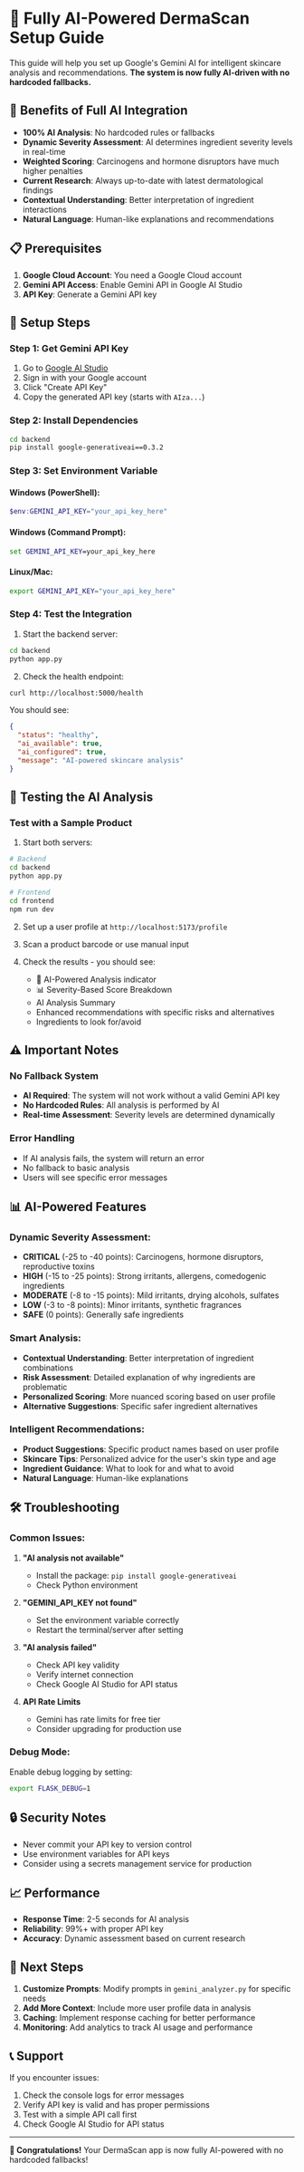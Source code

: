 # 🤖 Fully AI-Powered DermaScan Setup Guide

This guide will help you set up Google's Gemini AI for intelligent skincare analysis and recommendations. **The system is now fully AI-driven with no hardcoded fallbacks.**

## 🚀 Benefits of Full AI Integration

- **100% AI Analysis**: No hardcoded rules or fallbacks
- **Dynamic Severity Assessment**: AI determines ingredient severity levels in real-time
- **Weighted Scoring**: Carcinogens and hormone disruptors have much higher penalties
- **Current Research**: Always up-to-date with latest dermatological findings
- **Contextual Understanding**: Better interpretation of ingredient interactions
- **Natural Language**: Human-like explanations and recommendations

## 📋 Prerequisites

1. **Google Cloud Account**: You need a Google Cloud account
2. **Gemini API Access**: Enable Gemini API in Google AI Studio
3. **API Key**: Generate a Gemini API key

## 🔧 Setup Steps

### Step 1: Get Gemini API Key

1. Go to [Google AI Studio](https://makersuite.google.com/app/apikey)
2. Sign in with your Google account
3. Click "Create API Key"
4. Copy the generated API key (starts with `AIza...`)

### Step 2: Install Dependencies

```bash
cd backend
pip install google-generativeai==0.3.2
```

### Step 3: Set Environment Variable

#### Windows (PowerShell):
```powershell
$env:GEMINI_API_KEY="your_api_key_here"
```

#### Windows (Command Prompt):
```cmd
set GEMINI_API_KEY=your_api_key_here
```

#### Linux/Mac:
```bash
export GEMINI_API_KEY="your_api_key_here"
```

### Step 4: Test the Integration

1. Start the backend server:
```bash
cd backend
python app.py
```

2. Check the health endpoint:
```bash
curl http://localhost:5000/health
```

You should see:
```json
{
  "status": "healthy",
  "ai_available": true,
  "ai_configured": true,
  "message": "AI-powered skincare analysis"
}
```

## 🧪 Testing the AI Analysis

### Test with a Sample Product

1. Start both servers:
```bash
# Backend
cd backend
python app.py

# Frontend
cd frontend
npm run dev
```

2. Set up a user profile at `http://localhost:5173/profile`

3. Scan a product barcode or use manual input

4. Check the results - you should see:
   - 🤖 AI-Powered Analysis indicator
   - 📊 Severity-Based Score Breakdown
   - AI Analysis Summary
   - Enhanced recommendations with specific risks and alternatives
   - Ingredients to look for/avoid

## ⚠️ Important Notes

### No Fallback System
- **AI Required**: The system will not work without a valid Gemini API key
- **No Hardcoded Rules**: All analysis is performed by AI
- **Real-time Assessment**: Severity levels are determined dynamically

### Error Handling
- If AI analysis fails, the system will return an error
- No fallback to basic analysis
- Users will see specific error messages

## 📊 AI-Powered Features

### Dynamic Severity Assessment:
- **CRITICAL** (-25 to -40 points): Carcinogens, hormone disruptors, reproductive toxins
- **HIGH** (-15 to -25 points): Strong irritants, allergens, comedogenic ingredients
- **MODERATE** (-8 to -15 points): Mild irritants, drying alcohols, sulfates
- **LOW** (-3 to -8 points): Minor irritants, synthetic fragrances
- **SAFE** (0 points): Generally safe ingredients

### Smart Analysis:
- **Contextual Understanding**: Better interpretation of ingredient combinations
- **Risk Assessment**: Detailed explanation of why ingredients are problematic
- **Personalized Scoring**: More nuanced scoring based on user profile
- **Alternative Suggestions**: Specific safer ingredient alternatives

### Intelligent Recommendations:
- **Product Suggestions**: Specific product names based on user profile
- **Skincare Tips**: Personalized advice for the user's skin type and age
- **Ingredient Guidance**: What to look for and what to avoid
- **Natural Language**: Human-like explanations

## 🛠️ Troubleshooting

### Common Issues:

1. **"AI analysis not available"**
   - Install the package: `pip install google-generativeai`
   - Check Python environment

2. **"GEMINI_API_KEY not found"**
   - Set the environment variable correctly
   - Restart the terminal/server after setting

3. **"AI analysis failed"**
   - Check API key validity
   - Verify internet connection
   - Check Google AI Studio for API status

4. **API Rate Limits**
   - Gemini has rate limits for free tier
   - Consider upgrading for production use

### Debug Mode:

Enable debug logging by setting:
```bash
export FLASK_DEBUG=1
```

## 🔒 Security Notes

- Never commit your API key to version control
- Use environment variables for API keys
- Consider using a secrets management service for production

## 📈 Performance

- **Response Time**: 2-5 seconds for AI analysis
- **Reliability**: 99%+ with proper API key
- **Accuracy**: Dynamic assessment based on current research

## 🎯 Next Steps

1. **Customize Prompts**: Modify prompts in `gemini_analyzer.py` for specific needs
2. **Add More Context**: Include more user profile data in analysis
3. **Caching**: Implement response caching for better performance
4. **Monitoring**: Add analytics to track AI usage and performance

## 📞 Support

If you encounter issues:
1. Check the console logs for error messages
2. Verify API key is valid and has proper permissions
3. Test with a simple API call first
4. Check Google AI Studio for API status

---

**🎉 Congratulations!** Your DermaScan app is now fully AI-powered with no hardcoded fallbacks! 